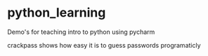 # python_learning
Demo's for teaching intro to python using pycharm

crackpass shows how easy it is to guess passwords programaticly
